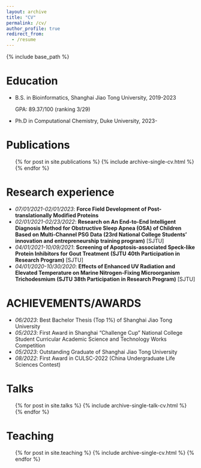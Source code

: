 ```yaml
---
layout: archive
title: "CV"
permalink: /cv/
author_profile: true
redirect_from:
  - /resume
---
```


{% include base_path %}

Education
======
* B.S. in Bioinformatics, Shanghai Jiao Tong University, 2019-2023

  GPA: 89.37/100 (ranking 3/29)
* Ph.D in Computational Chemistry, Duke University, 2023-

Publications
======
  <ul>{% for post in site.publications %}
    {% include archive-single-cv.html %}
  {% endfor %}</ul>

Research experience
======

* *07/01/2021-02/01/2023*: **Force Field Development of Post-translationally Modified Proteins** 
* *02/01/2021-02/23/2022*: **Research on An End-to-End Intelligent Diagnosis Method for Obstructive Sleep Apnea (OSA) of Children Based on Multi-Channel PSG Data** **(23rd National College Students’ innovation and entrepreneurship training program)** [SJTU]
* *04/01/2021-10/09/2021*: **Screening of Apoptosis-associated Speck-like Protein Inhibitors for Gout Treatment** **(SJTU 40th Participation in Research Program)** [SJTU]
* *04/01/2020-10/30/2020*: **Effects of Enhanced UV Radiation and Elevated Temperature on Marine Nitrogen-Fixing Microorganism Trichodesmium** **(SJTU 38th Participation in Research Program)** [SJTU]

ACHIEVEMENTS/AWARDS
======

* *06/2023*: Best Bachelor Thesis (Top 1%) of Shanghai Jiao Tong University     
* *05/2023*: First Award in Shanghai “Challenge Cup” National College Student Curricular Academic Science and Technology Works Competition  
* *05/2023*: Outstanding Graduate of Shanghai Jiao Tong University 
* *08/2022*: First Award in CULSC-2022 (China Undergraduate Life Sciences Contest)  

Talks
======

  <ul>{% for post in site.talks %}
    {% include archive-single-talk-cv.html %}
  {% endfor %}</ul>

Teaching
======
  <ul>{% for post in site.teaching %}
    {% include archive-single-cv.html %}
  {% endfor %}</ul>
